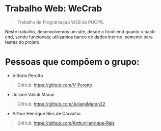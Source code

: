 # Trabalho Web: WeCrab

> Trabalho de Programação WEB da PUCPR.

Neste trabalho, desenvolvemos um site, desde o front-end quanto o back-end, sendo funcionais; utilizamos banco de dados interno, somente para testes do projeto.

# Pessoas que compõem o grupo:

- Vittorio Perotto
> GitHub: https://github.com/V-Perotto

- Juliane Valiati Maran
> GitHub: https://github.com/JulianeMaran32

- Arthur Henrique Reis de Carvalho
> GitHub: https://github.com/ArthurHenrique-Reis
